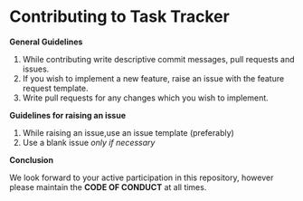 # Contributing to Task Tracker


**General Guidelines**
1. While contributing write descriptive commit messages, pull requests and issues.
1. If you wish to implement a new feature, raise an issue with the feature request template.
1. Write pull requests for any changes which you wish to implement.

**Guidelines for raising an issue**
1. While raising an issue,use an issue template (preferably)
1. Use a blank issue *only if necessary*

**Conclusion**

We look forward to your active participation in this repository, however please maintain the **CODE OF CONDUCT** at all times.
